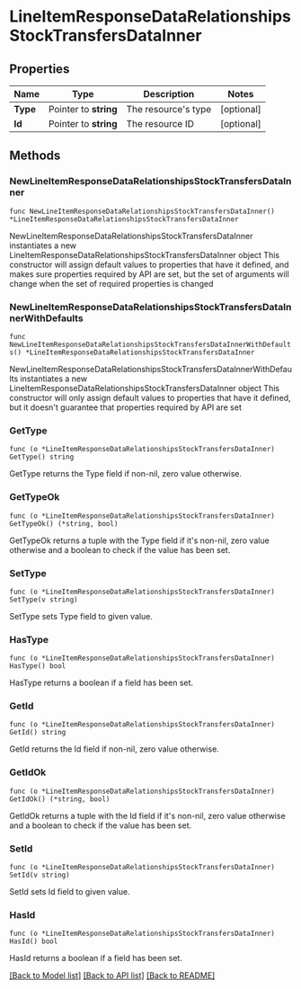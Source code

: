# LineItemResponseDataRelationshipsStockTransfersDataInner

## Properties

Name | Type | Description | Notes
------------ | ------------- | ------------- | -------------
**Type** | Pointer to **string** | The resource&#39;s type | [optional] 
**Id** | Pointer to **string** | The resource ID | [optional] 

## Methods

### NewLineItemResponseDataRelationshipsStockTransfersDataInner

`func NewLineItemResponseDataRelationshipsStockTransfersDataInner() *LineItemResponseDataRelationshipsStockTransfersDataInner`

NewLineItemResponseDataRelationshipsStockTransfersDataInner instantiates a new LineItemResponseDataRelationshipsStockTransfersDataInner object
This constructor will assign default values to properties that have it defined,
and makes sure properties required by API are set, but the set of arguments
will change when the set of required properties is changed

### NewLineItemResponseDataRelationshipsStockTransfersDataInnerWithDefaults

`func NewLineItemResponseDataRelationshipsStockTransfersDataInnerWithDefaults() *LineItemResponseDataRelationshipsStockTransfersDataInner`

NewLineItemResponseDataRelationshipsStockTransfersDataInnerWithDefaults instantiates a new LineItemResponseDataRelationshipsStockTransfersDataInner object
This constructor will only assign default values to properties that have it defined,
but it doesn't guarantee that properties required by API are set

### GetType

`func (o *LineItemResponseDataRelationshipsStockTransfersDataInner) GetType() string`

GetType returns the Type field if non-nil, zero value otherwise.

### GetTypeOk

`func (o *LineItemResponseDataRelationshipsStockTransfersDataInner) GetTypeOk() (*string, bool)`

GetTypeOk returns a tuple with the Type field if it's non-nil, zero value otherwise
and a boolean to check if the value has been set.

### SetType

`func (o *LineItemResponseDataRelationshipsStockTransfersDataInner) SetType(v string)`

SetType sets Type field to given value.

### HasType

`func (o *LineItemResponseDataRelationshipsStockTransfersDataInner) HasType() bool`

HasType returns a boolean if a field has been set.

### GetId

`func (o *LineItemResponseDataRelationshipsStockTransfersDataInner) GetId() string`

GetId returns the Id field if non-nil, zero value otherwise.

### GetIdOk

`func (o *LineItemResponseDataRelationshipsStockTransfersDataInner) GetIdOk() (*string, bool)`

GetIdOk returns a tuple with the Id field if it's non-nil, zero value otherwise
and a boolean to check if the value has been set.

### SetId

`func (o *LineItemResponseDataRelationshipsStockTransfersDataInner) SetId(v string)`

SetId sets Id field to given value.

### HasId

`func (o *LineItemResponseDataRelationshipsStockTransfersDataInner) HasId() bool`

HasId returns a boolean if a field has been set.


[[Back to Model list]](../README.md#documentation-for-models) [[Back to API list]](../README.md#documentation-for-api-endpoints) [[Back to README]](../README.md)


